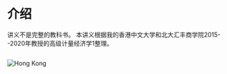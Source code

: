 # 介绍

讲义不是完整的教科书。
本讲义根据我的香港中文大学和北大汇丰商学院2015--2020年教授的高级计量经济学1整理。


```{tableofcontents}
```


![Hong Kong](saikung_HK.jpg)
